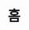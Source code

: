 ---
home: true
icon: home
title: 홈
heroImage: /logo2.svg
bgImage: https://theme-hope-assets.vuejs.press/bg/6-light.svg
bgImageDark: https://theme-hope-assets.vuejs.press/bg/6-dark.svg
bgImageStyle:
 background-attachment: fixed
heroText: Korepi
tagline: 사용하기 쉽고 성능이 좋은 Korepi를 제공합니다.
actions:
- text: 다운로드
  icon: download
  link: ./start/download
  type: primary
- text: 빠른 시작
  icon: lightbulb
  link: ./start/
- text: 가이드
  icon: book
  link: ./guide/

highlights:
- header: 초인적인 경험!
  image: /assets/images/web/box.svg
  bgImage: https://theme-hope-assets.vuejs.press/bg/3-light.svg
  bgImageDark: https://theme-hope-assets.vuejs.press/bg/3-dark.svg
  highlights:
    - title: 미지의 장소 잠금 해제
    - title: 보물을 자동으로 탐색하세요!
    - title: 탐색 모드로 게임에 더 집중하세요!
    - title: 다양한 언어를 지원합니다!

- header: 유용하고 편리한 원신과의 상호작용 기술
  description: 특별한 기능 무료 제공
  image: /assets/images/web/markdown.svg
  bgImage: https://theme-hope-assets.vuejs.press/bg/2-light.svg
  bgImageDark: https://theme-hope-assets.vuejs.press/bg/2-dark.svg
  bgImageStyle:
    background-repeat: repeat
    background-size: initial
  features:
    - title: 텔레포트
      icon: location-arrow
      details: 지도/마커/퀘스트로 순간이동합니다.
    - title: 갓모드
      icon: shield
      details: 캐릭터가 무적이 됩니다.
    - title: 공격 효과 (다중 타격/대상/애니메이션)
      icon: gun
      details: 다중 타격, 대상 및 애니메이션 등의 공격 효과를 수정합니다.
    - title: 쿨다운 제거 (원소 스킬/원소 폭발/대시/활)
      icon: clock
      details: 원소 스킬, 원소 폭발, 대시, 활 등 다양한 액션의 쿨타임을 제거합니다.
    - title: 무한 스태미나
      icon: battery-full
      details: 캐릭터의 스태미나가 무한이 됩니다.
    - title: 벽 통과
      icon: vector-square
      details: 오브젝트를 통과하거나 하늘을 날 수 있게 됩니다.
    - title: 게임 속도
      icon: tachometer-alt
      details: 게임의 속도를 높이거나 늦춥니다.
    - title: 멍청한 적
      icon: skull
      details: 적이 공격하지 않습니다.
    - title: 적 얼리기
      icon: snowflake
      details: 적을 움직이지 못하게 합니다.
    - title: 광물/실드/쓰레기/식물 자동 파괴
      icon: hammer
      details: 주변의 오브젝트를 자동으로 파괴합니다.
    - title: 자동 줍기/상자 열기
      icon: box
      details: 자동으로 드랍템을 획득하거나 상자를 엽니다.
    - title: 획득 범위
      icon: compass
      details: 아이템 획득 가능 범위를 늘립니다.
    - title: NPC 자동 대화
      icon: comment
      details: NPC와 자동으로 대화합니다.
    - title: 자동 나무 벌목
      icon: tree
      details: 자동으로 나무를 벱니다.
    - title: 자동 요리
      icon: utensils
      details: 자동으로 음식을 요리합니다.
    - title: 몬스터 당기기
      icon: tornado
      details: 주변의 몬스터를 끌어 당깁니다.

- header: 최신 버그 수정
  image: /assets/images/web/features.svg
  bgImage: https://theme-hope-assets.vuejs.press/bg/1-light.svg
  bgImageDark: https://theme-hope-assets.vuejs.press/bg/1-dark.svg
  features:
    - title: 자동 대화 선택지 속도 향상
      icon: comment
      details: 자동 대화 선택지의 처리 속도가 향상되었습니다.
    - title: 맵 확대
      icon: search-plus
      details: 맵 확대 기능이 추가됩니다.
    - title: 공격 즉시 차징 (설정 가능)
      icon: bolt
      details: 공격 즉시 차징을 설정할 수 있습니다.
    - title: 대화 스킵
      icon: arrow-right
      details: 대화를 즉시 스킵합니다.
    - title: NPC 소환
      icon: user
      details: NPC 소환의 문제를 해결했습니다.
    - title: 일곱신상에 공양하기
      icon: hands
      details: 일곱신상 관련 문제를 해결했습니다.

- header: 우리의 장점
  description: 우리의 활동에 대한 자세한 내용을 소개합니다.
  image: /assets/images/web/blog.svg
  bgImage: https://theme-hope-assets.vuejs.press/bg/5-light.svg
  bgImageDark: https://theme-hope-assets.vuejs.press/bg/5-dark.svg
  highlights:
    - title: 연중무휴 24시간 응답 서비스
      icon: wind
      details: 밤낮으로 도움을 드리기 위해 연중무휴 24시간 서비스를 제공합니다.
    - title: 간단함과 사용 편의성
      icon: user-friends
      details: 사용하기 쉽고 간단하게 설계되어 사용자 친화적이며 편리한 경험을 보장합니다.
    - title: 보안
      icon: shield-alt
      details: 보안을 중시하여 데이터에 안전하게 액세스하고 보호합니다.

copyright: false
footer: Copyright © 2024 Kitten All rights reserved. 기타 모든 상표, 스크린샷, 로고 및 저작권은 해당 소유자의 재산입니다.
---